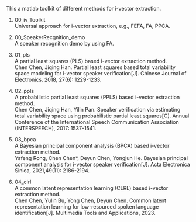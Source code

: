 This a matlab toolkit of different methods for i-vector extraction.

1. 00_iv_Toolkit  
  Universal approach for i-vector extraction, e.g., FEFA, FA, PPCA.

2. 00_SpeakerRecgnition_demo  
  A speaker recognition demo by using FA.

3. 01_pls  
   A partial least squares (PLS) based i-vector extraction method.  
   Chen Chen, Jiqing Han. Partial least squares based total variability space modeling for i-vector speaker verification[J]. Chinese Journal of Electronics. 2018, 27(6): 1229-1233.
   
5. 02_ppls  
   A probabilistic partial least squares (PPLS) based i-vector extraction method.  
   Chen Chen, Jiqing Han, Yilin Pan. Speaker verification via estimating total variability space using probabilistic partial least squares[C]. Annual Conference of the International Speech Communication Association (INTERSPEECH), 2017: 1537-1541.

6. 03_bpca  
  A Bayesian principal component analysis (BPCA) based i-vector extraction method.  
  Yafeng Rong, Chen Chen*, Deyun Chen, Yongjun He. Bayesian principal component analysis for i-vector speaker verification[J]. Acta Electronica Sinica, 2021,49(11): 2186-2194.

7. 04_clrl  
   A common latent representation learning (CLRL) based i-vector extraction method.  
   Chen Chen, Yulin Bu, Yong Chen, Deyun Chen. Common latent representation learning for low-resourced spoken language identification[J]. Multimedia Tools and Applications, 2023.
 
